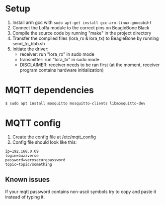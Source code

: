 # Setup
1. Install arm gcc with ```sudo apt-get install gcc-arm-linux-gnueabihf```
2. Connect the LoRa module to the correct pins on BeagleBone Black
1. Compile the source code by running "make" in the project directory
1. Transfer the compiled files (lora_rx & lora_tx) to BeagleBone by running send_to_bbb.sh
1. Initiate the driver:
    - receiver: run "lora_rx" in sudo mode
    - transmitter: run "lora_tx" in sudo mode
    - DISCLAIMER: receiver needs to be ran first (at the moment, receiver program contains hardware initialization)

# MQTT dependencies
```
$ sudo apt install mosquitto mosquitto-clients libmosquitto-dev
```

# MQTT config
1. Create the config file at /etc/mqtt_config
1. Config file should look like this:
```
ip=192.168.0.69
login=buzzverse
password=verysecurepassword
topic=topic/something
```
## Known issues
If your mqtt password contains non-ascii symbols try to copy and paste it instead of typing it.
